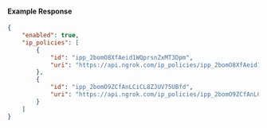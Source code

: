 <!-- Code generated for API Clients. DO NOT EDIT. -->

#### Example Response

```json
{
	"enabled": true,
	"ip_policies": [
		{
			"id": "ipp_2bomO8XfAeid1WQprsnZxMT3Dpm",
			"uri": "https://api.ngrok.com/ip_policies/ipp_2bomO8XfAeid1WQprsnZxMT3Dpm"
		},
		{
			"id": "ipp_2bomO9ZCfAnLCiCL8ZJUV75UBfd",
			"uri": "https://api.ngrok.com/ip_policies/ipp_2bomO9ZCfAnLCiCL8ZJUV75UBfd"
		}
	]
}
```
